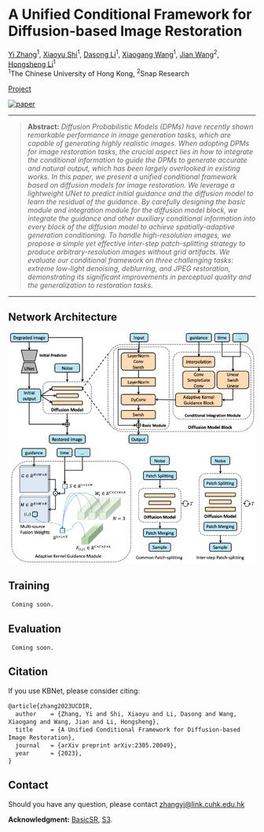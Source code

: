 # A Unified Conditional Framework for Diffusion-based Image Restoration

[Yi Zhang](https://zhangyi-3.github.io/)<sup>1</sup>,
[Xiaoyu Shi](https://scholar.google.com/citations?user=fbEuTJUAAAAJ&hl=en)<sup>1</sup>, 
[Dasong Li](https://dasongli1.github.io/)<sup>1</sup>,
[Xiaogang Wang](https://scholar.google.com/citations?user=-B5JgjsAAAAJ)<sup>1</sup>, 
[Jian Wang](https://jianwang-cmu.github.io/)<sup>2</sup>, 
[Hongsheng Li](https://www.ee.cuhk.edu.hk/~hsli/)<sup>1</sup><br>
<sup>1</sup>The Chinese University of Hong Kong, <sup>2</sup>Snap Research

[Project](https://zhangyi-3.github.io/project/UCDIR)

[![paper](https://img.shields.io/badge/arXiv-Paper-<COLOR>.svg)](https://arxiv.org/abs/2305.20049)

<hr />

> **Abstract:** *Diffusion Probabilistic Models (DPMs) have recently shown remarkable performance 
> in image generation tasks, which are capable of generating highly realistic images. When adopting 
> DPMs for image restoration tasks, the crucial aspect lies in how to integrate the conditional 
> information to guide the DPMs to generate accurate and natural output, which has been largely 
> overlooked in existing works.
In this paper, we present a unified conditional framework based on diffusion models for image 
> restoration. We leverage a lightweight UNet to predict initial guidance and the diffusion model to 
> learn the residual of the guidance. By carefully designing the basic module and integration module 
> for the diffusion model block, we integrate the guidance and other auxiliary conditional information
> into every block of the diffusion model to achieve spatially-adaptive generation conditioning.
> To handle high-resolution images, we propose a simple yet effective inter-step patch-splitting 
> strategy to produce arbitrary-resolution images without grid artifacts. We evaluate our conditional
> framework on three challenging tasks: extreme low-light denoising, deblurring, and JPEG restoration,
> demonstrating its significant improvements in perceptual quality and the generalization to 
> restoration tasks.* 
<hr />

## Network Architecture

<img src = "figs/overview.png"> 

<img src = "figs/overview1.png"> 

## Training

[//]: # (Run `python setup.py develop --no_cuda_ext` to install basicsr.)
```
 Coming soon.

```


## Evaluation
```
 Coming soon.

```

 
## Citation
If you use KBNet, please consider citing:

    @article{zhang2023UCDIR,
      author    = {Zhang, Yi and Shi, Xiaoyu and Li, Dasong and Wang, Xiaogang and Wang, Jian and Li, Hongsheng},
      title     = {A Unified Conditional Framework for Diffusion-based Image Restoration},
      journal   = {arXiv preprint arXiv:2305.20049},
      year      = {2023},
    }

## Contact
Should you have any question, please contact zhangyi@link.cuhk.edu.hk


**Acknowledgment:** [BasicSR](https://github.com/xinntao/BasicSR), [S3](https://github.com/Janspiry/Image-Super-Resolution-via-Iterative-Refinement). 
 
